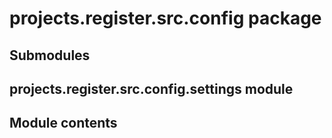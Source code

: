 # projects.register.src.config package

## Submodules

## projects.register.src.config.settings module

## Module contents
